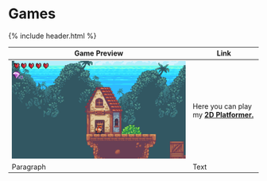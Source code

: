 # Games

{% include header.html %}

| Game Preview | Link |
| ------ | ----------- |
| <img src="2dplatformerpreview.png" alt="2D Platformer Preview"> | Here you can play my **[2D Platformer.](https://472529.github.io/PRACTICAL-PROJECT/ "My 2D Platformer!")** |
| Paragraph | Text |
